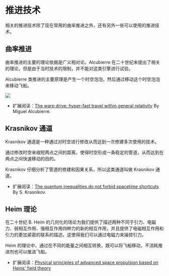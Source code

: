 # 推进技术

相关的推进技术除了现在常用的曲率推进之外，还有另外一些可以使用的推进技术。



## 曲率推进

曲率推进的主要的理论依据是广义相对论。Alcubierre 在二十世纪末提出了相关的理论，但是由于当时技术的限制，并不能对这类引擎进行试验。

Alcubierre 类推进的主要原理是产生一个时空泡泡，然后通过移动这个时空泡泡来移动飞船。


![](https://upload.wikimedia.org/wikipedia/commons/c/c4/Alcubierre.png)


* 扩展阅读：[The warp drive: hyper-fast travel within general relativity](http://arxiv.org/abs/gr-qc/0009013) By Miguel Alcubierre.


## Krasnikov 通道

Krasnikov 通道是一种通过对时空进行修改从而达到一次修建多次使用的技术。

通过修改时空来缩短两点之间的距离，使得时空形成一条稳定的管道，从而达到在两点之间快速移动的目的。

Krasnikov 仔细分析了管道的修建和因果关系，所以这类通道叫做 Krasnikov 通道。


* 扩展阅读：[The quantum inequalities do not forbid spacetime shortcuts](http://arxiv.org/abs/gr-qc/0207057) By S. Krasnikov.



## Heim 理论

在二十世纪 B. Heim 的几何化的场论为我们提供了描述两种不同于引力、电磁力、弱相互作用、强相互作用四种力的新的相互作用，并且提供了电磁相互作用和引力的更加紧密的联系的描述。这使得我们可以通过电磁力来操控引力。

Heim 的理论中，通过在不同的能量之间相互转换，既可以将飞船移动，不消耗推进剂也可以推进飞船。


* 扩展阅读：[Physical principles of advanced space propulsion based on Heins' field theory](http://www.hpcc-space.com/publications/documents/PrinciplesOfAdvancedSpacePropulsionAIAA-paper-2002-4094.pdf)
